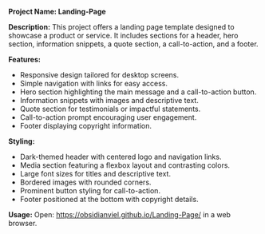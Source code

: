 **Project Name: Landing-Page**

**Description:**
This project offers a landing page template designed to showcase a product or service. It includes sections for a header, hero section, information snippets, a quote section, a call-to-action, and a footer.

**Features:**
- Responsive design tailored for desktop screens.
- Simple navigation with links for easy access.
- Hero section highlighting the main message and a call-to-action button.
- Information snippets with images and descriptive text.
- Quote section for testimonials or impactful statements.
- Call-to-action prompt encouraging user engagement.
- Footer displaying copyright information.

**Styling:**
- Dark-themed header with centered logo and navigation links.
- Media section featuring a flexbox layout and contrasting colors.
- Large font sizes for titles and descriptive text.
- Bordered images with rounded corners.
- Prominent button styling for call-to-action.
- Footer positioned at the bottom with copyright details.

**Usage:**
Open: https://obsidianviel.github.io/Landing-Page/ in a web browser.

